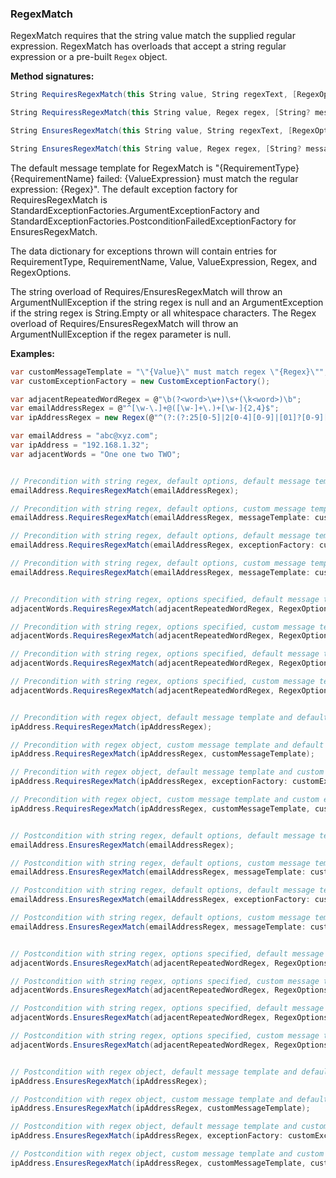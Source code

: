 ### RegexMatch

RegexMatch requires that the string value match the supplied regular expression.
RegexMatch has overloads that accept a string regular expression or a pre-built
```Regex``` object.

**Method signatures:**
```C#
String RequiresRegexMatch(this String value, String regexText, [RegexOptions regexOptions = RegexOptions.None], [String? messageTemplate = null], [IExceptionFactory? exceptionFactory = null], [String? valueExpression = null])

String RequiressRegexMatch(this String value, Regex regex, [String? messageTemplate = null], [IExceptionFactory? exceptionFactory = null], [String? valueExpression = null])

String EnsuresRegexMatch(this String value, String regexText, [RegexOptions regexOptions = RegexOptions.None], [String? messageTemplate = null], [IExceptionFactory? exceptionFactory = null], [String? valueExpression = null])

String EnsuresRegexMatch(this String value, Regex regex, [String? messageTemplate = null], [IExceptionFactory? exceptionFactory = null], [String? valueExpression = null])
```

The default message template for RegexMatch is "{RequirementType} {RequirementName} failed: {ValueExpression} must match the regular expression: {Regex}".
The default exception factory for RequiresRegexMatch is StandardExceptionFactories.ArgumentExceptionFactory 
and StandardExceptionFactories.PostconditionFailedExceptionFactory for 
EnsuresRegexMatch.

The data dictionary for exceptions thrown will contain entries for RequirementType,
RequirementName, Value, ValueExpression, Regex, and RegexOptions.

The string overload of Requires/EnsuresRegexMatch will throw an ArgumentNullException 
if the string regex is null and an ArgumentException if the string regex is 
String.Empty or all whitespace characters. The Regex overload of Requires/EnsuresRegexMatch
will throw an ArgumentNullException if the regex parameter is null.

**Examples:**
```C#
var customMessageTemplate = "\"{Value}\" must match regex \"{Regex}\"";
var customExceptionFactory = new CustomExceptionFactory();

var adjacentRepeatedWordRegex = @"\b(?<word>\w+)\s+(\k<word>)\b";
var emailAddressRegex = @"^[\w-\.]+@([\w-]+\.)+[\w-]{2,4}$";
var ipAddressRegex = new Regex(@"^(?:(?:25[0-5]|2[0-4][0-9]|[01]?[0-9][0-9]?)\.){3}(?:25[0-5]|2[0-4][0-9]|[01]?[0-9][0-9]?)$");

var emailAddress = "abc@xyz.com";
var ipAddress = "192.168.1.32";
var adjacentWords = "One one two TWO";


// Precondition with string regex, default options, default message template and default exception factory.
emailAddress.RequiresRegexMatch(emailAddressRegex);

// Precondition with string regex, default options, custom message template and default exception factory.
emailAddress.RequiresRegexMatch(emailAddressRegex, messageTemplate: customMessageTemplate);

// Precondition with string regex, default options, default message template and custom exception factory.
emailAddress.RequiresRegexMatch(emailAddressRegex, exceptionFactory: customExceptionFactory);

// Precondition with string regex, default options, custom message template and custom exception factory.
emailAddress.RequiresRegexMatch(emailAddressRegex, messageTemplate: customMessageTemplate, exceptionFactory: customExceptionFactory);


// Precondition with string regex, options specified, default message template and default exception factory.
adjacentWords.RequiresRegexMatch(adjacentRepeatedWordRegex, RegexOptions.IgnoreCase);

// Precondition with string regex, options specified, custom message template and default exception factory.
adjacentWords.RequiresRegexMatch(adjacentRepeatedWordRegex, RegexOptions.IgnoreCase, customMessageTemplate);

// Precondition with string regex, options specified, default message template and custom exception factory.
adjacentWords.RequiresRegexMatch(adjacentRepeatedWordRegex, RegexOptions.IgnoreCase, exceptionFactory: customExceptionFactory);

// Precondition with string regex, options specified, custom message template and custom exception factory.
adjacentWords.RequiresRegexMatch(adjacentRepeatedWordRegex, RegexOptions.IgnoreCase, customMessageTemplate, customExceptionFactory);


// Precondition with regex object, default message template and default exception factory.
ipAddress.RequiresRegexMatch(ipAddressRegex);

// Precondition with regex object, custom message template and default exception factory.
ipAddress.RequiresRegexMatch(ipAddressRegex, customMessageTemplate);

// Precondition with regex object, default message template and custom exception factory.
ipAddress.RequiresRegexMatch(ipAddressRegex, exceptionFactory: customExceptionFactory);

// Precondition with regex object, custom message template and custom exception factory.
ipAddress.RequiresRegexMatch(ipAddressRegex, customMessageTemplate, customExceptionFactory);


// Postcondition with string regex, default options, default message template and default exception factory.
emailAddress.EnsuresRegexMatch(emailAddressRegex);

// Postcondition with string regex, default options, custom message template and default exception factory.
emailAddress.EnsuresRegexMatch(emailAddressRegex, messageTemplate: customMessageTemplate);

// Postcondition with string regex, default options, default message template and custom exception factory.
emailAddress.EnsuresRegexMatch(emailAddressRegex, exceptionFactory: customExceptionFactory);

// Postcondition with string regex, default options, custom message template and custom exception factory.
emailAddress.EnsuresRegexMatch(emailAddressRegex, messageTemplate: customMessageTemplate, exceptionFactory: customExceptionFactory);


// Postcondition with string regex, options specified, default message template and default exception factory.
adjacentWords.EnsuresRegexMatch(adjacentRepeatedWordRegex, RegexOptions.IgnoreCase);

// Postcondition with string regex, options specified, custom message template and default exception factory.
adjacentWords.EnsuresRegexMatch(adjacentRepeatedWordRegex, RegexOptions.IgnoreCase, customMessageTemplate);

// Postcondition with string regex, options specified, default message template and custom exception factory.
adjacentWords.EnsuresRegexMatch(adjacentRepeatedWordRegex, RegexOptions.IgnoreCase, exceptionFactory: customExceptionFactory);

// Postcondition with string regex, options specified, custom message template and custom exception factory.
adjacentWords.EnsuresRegexMatch(adjacentRepeatedWordRegex, RegexOptions.IgnoreCase, customMessageTemplate, customExceptionFactory);


// Postcondition with regex object, default message template and default exception factory.
ipAddress.EnsuresRegexMatch(ipAddressRegex);

// Postcondition with regex object, custom message template and default exception factory.
ipAddress.EnsuresRegexMatch(ipAddressRegex, customMessageTemplate);

// Postcondition with regex object, default message template and custom exception factory.
ipAddress.EnsuresRegexMatch(ipAddressRegex, exceptionFactory: customExceptionFactory);

// Postcondition with regex object, custom message template and custom exception factory.
ipAddress.EnsuresRegexMatch(ipAddressRegex, customMessageTemplate, customExceptionFactory);
```